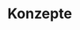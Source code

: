 # Konzepte

[Artikel und Empfehlungen]: ../concepts/article-recommendation.md
[Reviews and recommendations]: ../concepts/reviews-and-recommendations.md